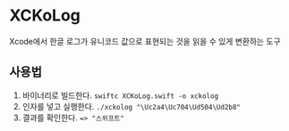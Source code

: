 # XCKoLog
Xcode에서 한글 로그가 유니코드 값으로 표현되는 것을 읽을 수 있게 변환하는 도구

## 사용법
1. 바이너리로 빌드한다. `swiftc XCKoLog.swift -o xckolog`
2. 인자를 넣고 실행한다. `./xckolog "\Uc2a4\Uc704\Ud504\Ud2b8"`
3. 결과를 확인한다. `=> "스위프트"`
